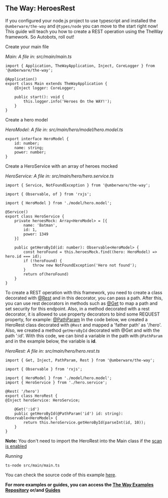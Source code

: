 ## The Way: HeroesRest

If you configured your node.js project to use typescript and installed the `@umberware/the-way` and `@types/node` you can move to the start right now!
This guide will teach you how to create a REST operation using the TheWay framework. So Autobots, roll out!

Create your main file

*Main: A file in: src/main/main.ts*

    import { Application, TheWayApplication, Inject, CoreLogger } from '@umberware/the-way';

    @Application()
    export class Main extends TheWayApplication {
        @Inject logger: CoreLogger;

        public start(): void {
            this.logger.info('Heroes On the WAY!');
        }
    }

Create a hero model

*HeroModel: A file in: src/main/hero/model/hero.model.ts*

    export interface HeroModel {
        id: number;
        name: string;
        power: number;
    }

Create a HeroService with an array of heroes mocked

*HeroService: A file in: src/main/hero/hero.service.ts*

    import { Service, NotFoundException } from '@umberware/the-way';

    import { Observable, of } from 'rxjs';

    import { HeroModel } from './model/hero.model';

    @Service()
    export class HeroService {
        private heroesMock: Array<HeroModel> = [{
            name: 'Batman',
            id: 1,
            power: 1349
        }]

        public getHeroById(id: number): Observable<HeroModel> {
            const heroFound = this.heroesMock.find((hero: HeroModel) => hero.id === id);
            if (!heroFound) {
                throw new NotFoundException('Hero not found');
            }
            return of(heroFound)
        }
    }

To create a REST operation with this framework, you need to create a class decorated with [@Rest](documentation/the-way/core/decorator/core-decorators.md#rest)
and in this decorator, you can pass a path. After this, you can use rest decorators in methods such as [@Get](documentation/the-way/core/decorator/rest-decorators.md#get)
to map a path and set security for this endpoint. Also, in a method decorated with a rest decorator, it is allowed to use property decorators to bind some REQUEST property, for example: [@PathParam](documentation/the-way/core/decorator/rest-decorators.md#pathparam)
In the code below, we created a HeroRest class decorated with `@Rest` and mapped a 'father path' as '/hero'. Also, we created a method `getHeroById` decorated with @Get and with the path ':id'.
With this code, we can bind a variable in the path with `@PathParam` and in the example below, the variable is **id**.

*HeroRest: A file in: src/main/hero/hero.rest.ts*

    import { Get, Inject, PathParam, Rest } from '@umberware/the-way';

    import { Observable } from 'rxjs';

    import { HeroModel } from './model/hero.model';
    import { HeroService } from './hero.service';

    @Rest( '/hero')
    export class HeroRest {
    @Inject heroService: HeroService;

        @Get(':id')
        public getHeroById(@PathParam('id') id: string): Observable<HeroModel> {
            return this.heroService.getHeroById(parseInt(id, 10));
        }
    }


**Note:** You don't need to import the HeroRest into the Main class if the [scan is enabled](documentation/the-way/core/application-properties.md#the-waycorescan)

*Running*

    ts-node src/main/main.ts

You can check the source code of this example [here](https://github.com/umberware/the-way-examples/tree/master/examples/heroes-rest/).

**For more examples or guides, you can access the [The Way Examples Repository](https://github.com/umberware/the-way-examples#readme) or/and [Guides](documentation/index.md#guides)**